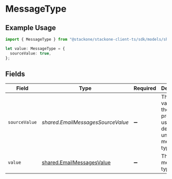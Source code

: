 # MessageType

## Example Usage

```typescript
import { MessageType } from "@stackone/stackone-client-ts/sdk/models/shared";

let value: MessageType = {
  sourceValue: true,
};
```

## Fields

| Field                                                                         | Type                                                                          | Required                                                                      | Description                                                                   | Example                                                                       |
| ----------------------------------------------------------------------------- | ----------------------------------------------------------------------------- | ----------------------------------------------------------------------------- | ----------------------------------------------------------------------------- | ----------------------------------------------------------------------------- |
| `sourceValue`                                                                 | *shared.EmailMessagesSourceValue*                                             | :heavy_minus_sign:                                                            | The original value from the provider used to derive the unified message type. | Email                                                                         |
| `value`                                                                       | [shared.EmailMessagesValue](../../../sdk/models/shared/emailmessagesvalue.md) | :heavy_minus_sign:                                                            | The unified message type.                                                     |                                                                               |